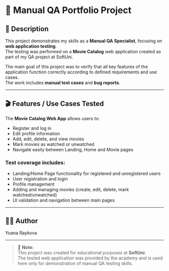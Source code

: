 # 🎯 Manual QA Portfolio Project

## 🧾 Description
This project demonstrates my skills as a **Manual QA Specialist**, focusing on **web application testing**.  
The testing was performed on a **Movie Catalog** web application created as part of my QA project at SoftUni.

The main goal of this project was to verify that all key features of the application function correctly according to defined requirements and use cases.  
The work includes **manual test cases** and **bug reports**.

---

## 🎬 Features / Use Cases Tested

The **Movie Catalog Web App** allows users to:

- Register and log in  
- Edit profile information  
- Add, edit, delete, and view movies  
- Mark movies as watched or unwatched  
- Navigate easily between Landing, Home and Movie pages  

### Test coverage includes:
- Landing/Home Page functionality for registered and unregistered users  
- User registration and login  
- Profile management  
- Adding and managing movies (create, edit, delete, mark watched/unwatched)  
- UI validation and navigation between main pages  

---


## 👩‍💻 Author 

 Yoana Raykova  

---

> 📝 **Note:**  
> This project was created for educational purposes at **SoftUni**.  
> The tested web application was provided by the academy and is used here only for demonstration of manual QA testing skills.
